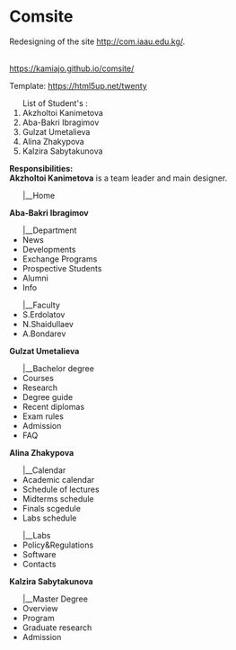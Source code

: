 # Comsite
Redesigning of the site http://com.iaau.edu.kg/. <br><br>

https://kamiajo.github.io/comsite/

Template:
https://html5up.net/twenty

<ol>List of Student's : 
<li>Akzholtoi Kanimetova</li>
<li>Aba-Bakri Ibragimov</li>
<li>Gulzat Umetalieva</li>
<li>Alina Zhakypova</li>
<li>Kalzira Sabytakunova</ol>

<strong>Responsibilities:</strong><br>
<strong>Akzholtoi Kanimetova</strong> is a team leader and main designer.
<ul>|__Home 
</ul>
<strong>Aba-Bakri Ibragimov</strong>
<ul>|__Department
<li>News</li>
<li>Developments</li>
<li>Exchange Programs</li>
<li>Prospective Students</li></li>
<li>Alumni</li>
<li>Info</li>
</ul>
<ul>|__Faculty 
  <li>S.Erdolatov</li>
  <li>N.Shaidullaev</li>
  <li>A.Bondarev</li>
</ul>
<strong>Gulzat Umetalieva</strong> 
<ul>|__Bachelor degree
  <li>Courses</li>
  <li>Research</li>
  <li>Degree guide</li>
  <li>Recent diplomas</li>
  <li>Exam rules</li>
  <li>Admission</li>
  <li>FAQ</li>
  </ul>
<strong>Alina Zhakypova</strong>
<ul>|__Calendar 
<li>Academic calendar</li>
<li>Schedule of lectures</li>
<li>Midterms schedule</li>
<li>Finals scgedule</li>
<li>Labs schedule</li>
</ul>
<ul>|__Labs 
<li>Policy&Regulations</li>
<li>Software</li>
<li>Contacts</li>
  </ul>
<strong>Kalzira Sabytakunova</strong>  
<ul>|__Master Degree
  <li>Overview</li>
  <li>Program</li>
  <li>Graduate research</li>
  <li>Admission</li>
</ul>

